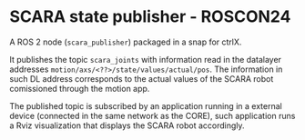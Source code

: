 # SCARA state publisher - ROSCON24

A ROS 2 node (`scara_publisher`) packaged in a snap for ctrlX. 

It publishes the topic `scara_joints` with information read in the datalayer addresses `motion/axs/<??>/state/values/actual/pos`. The information in such DL address corresponds to the actual values of the SCARA robot comissioned through the motion app.

The published topic is subscribed by an application running in a external device (connected in the same network as the CORE), such application runs a Rviz visualization that displays the SCARA robot accordingly.



